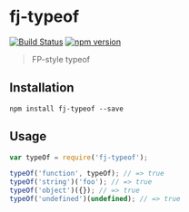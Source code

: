 # fj-typeof

[![Build Status](https://travis-ci.org/fp-js/fj-typeof.svg)](https://travis-ci.org/fp-js/fj-typeof) [![npm version](https://badge.fury.io/js/fj-typeof.svg)](http://badge.fury.io/js/fj-typeof)
> FP-style typeof

## Installation

`npm install fj-typeof --save`

## Usage

```js
var typeOf = require('fj-typeof');

typeOf('function', typeOf); // => true
typeOf('string')('foo'); // => true
typeOf('object')({}); // => true
typeOf('undefined')(undefined); // => true
```
